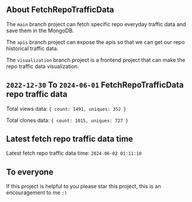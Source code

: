 ## About FetchRepoTrafficData

The `main` branch project can fetch specific repo everyday traffic data and save them in the MongoDB.

The `apis` branch project can expose the apis so that we can get our repo historical traffic data.

The `visualization` branch project is a frontend project that can make the repo traffic data visualization.

## `2022-12-30` To `2024-06-01` FetchRepoTrafficData repo traffic data

Total views data: `{ count: 1491, uniques: 352 }`

Total clones data: `{ count: 1015, uniques: 727 }`

## Latest fetch repo traffic data time

Latest fetch repo traffic data time: `2024-06-02 01:11:10`

## To everyone

If this project is helpful to you please star this project, this is an encouragement to me `:)`



